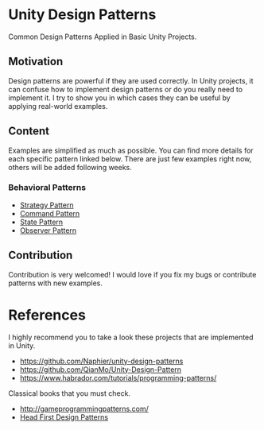 # Unity Design Patterns
Common Design Patterns Applied in Basic Unity Projects.

## Motivation 
Design patterns are powerful if they are used correctly. In Unity projects, 
it can confuse how to implement design patterns or do you really need to implement it. 
I try to show you in which cases they can be useful by applying  real-world examples.

## Content
Examples are simplified as much as possible. You can find more details for each specific pattern linked below. There are just few examples
right now, others will be added following weeks.

### Behavioral Patterns
- [Strategy Pattern](https://github.com/onurozler/Unity-Design-Patterns/tree/master/Behavioural%20Patterns/Strategy/)
- [Command Pattern](https://github.com/onurozler/Unity-Design-Patterns/tree/master/Behavioural%20Patterns/Command/)
- [State Pattern](https://github.com/onurozler/Unity-Design-Patterns/tree/master/Behavioural%20Patterns/State/)
- [Observer Pattern](https://github.com/onurozler/Unity-Design-Patterns/tree/master/Behavioural%20Patterns/Observer)

## Contribution
Contribution is very welcomed! I would love if you fix my bugs or contribute patterns with new examples.

# References
I highly recommend you to take a look these projects that are implemented in Unity.

- https://github.com/Naphier/unity-design-patterns
- https://github.com/QianMo/Unity-Design-Pattern
- https://www.habrador.com/tutorials/programming-patterns/

Classical books that you must check.
- http://gameprogrammingpatterns.com/
- [Head First Design Patterns](https://www.amazon.com/Design-Patterns-Elements-Reusable-Object-Oriented/dp/0201633612/ref=sr_1_1?ie=UTF8&qid=1476338345&sr=8-1&keywords=design+patterns)
